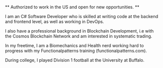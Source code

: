  ** Authorized to work in the US and open for new opportunities. **

I am an C# Software Developer who is skilled at writing code at the backend and frontend level, as well as working in DevOps.

I also have a professional background in Blockchain Development, i.e with the Cosmos Blockchain Network and am interested in systematic trading.

In my freetime, I am a Biomechanics and Health nerd working hard to progress with my Functionalpatterns training (functionalpatterns.com).

During college, I played Division 1 football at the University at Buffalo.

